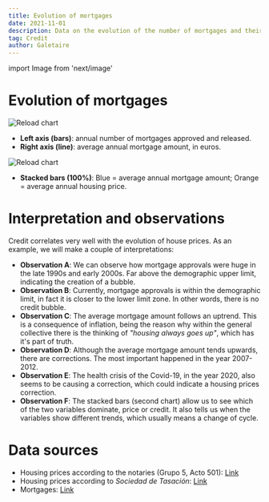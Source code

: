 ```yaml
---
title: Evolution of mortgages
date: 2021-11-01
description: Data on the evolution of the number of mortgages and their average amount. Credit correlates very well with the evolution of house prices.
tag: Credit
author: Galetaire
---
```


import Image from 'next/image'

# Evolution of mortgages

![Reload chart](/images/credit.png)

- **Left axis (bars)**: annual number of mortgages approved and released.
- **Right axis (line)**: average annual mortgage amount, in euros.

![Reload chart](/images/credit2.png)

- **Stacked bars (100%)**: Blue = average annual mortgage amount; Orange = average annual housing price.

# Interpretation and observations

Credit correlates very well with the evolution of house prices. As an example, we will make a couple of interpretations:

- **Observation A**: We can observe how mortgage approvals were huge in the late 1990s and early 2000s. Far above the demographic upper limit, indicating the creation of a bubble.
- **Observation B**: Currently, mortgage approvals is within the demographic limit, in fact it is closer to the lower limit zone. In other words, there is no credit bubble.
- **Observation C**: The average mortgage amount follows an uptrend. This is a consequence of inflation, being the reason why within the general collective there is the thinking of _"housing always goes up"_, which has it's part of truth.
- **Observation D**: Although the average mortgage amount tends upwards, there are corrections. The most important happened in the year 2007-2012.
- **Observation E**: The health crisis of the Covid-19, in the year 2020, also seems to be causing a correction, which could indicate a housing prices correction.
- **Observation F**: The stacked bars (second chart) allow us to see which of the two variables dominate, price or credit. It also tells us when the variables show different trends, which usually means a change of cycle.

# Data sources

- Housing prices according to the notaries (Grupo 5, Acto 501): [Link](http://www.notariado.org/liferay/web/cien/estadisticas-al-completo)
- Housing prices according to _Sociedad de Tasación_: [Link](https://www.st-tasacion.es/informe-de-tendencias-digital/)
- Mortgages: [Link](https://www.ine.es/dyngs/INEbase/es/operacion.htm?c=Estadistica_C&cid=1254736170236&menu=resultados&idp=1254735576757#!tabs-1254736158259)
